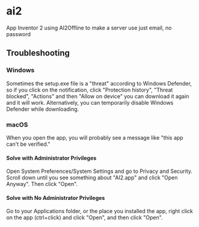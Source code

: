 # ai2
App Inventor 2 using AI2Offline to make a server use just email, no password
## Troubleshooting
### Windows
Sometimes the setup.exe file is a "threat" according to Windows Defender, so if you click on the notification, click "Protection history", "Threat blocked", "Actions" and then "Allow on device" you can download it again and it will work. Alternatively, you can temporarily disable Windows Defender while downloading.
### macOS
When you open the app, you will probably see a message like "this app can't be verified."
#### Solve with Administrator Privileges
Open System Preferences/System Settings and go to Privacy and Security. Scroll down until you see something about "AI2.app" and click "Open Anyway". Then click "Open".
#### Solve with No Administrator Privileges
Go to your Applications folder, or the place you installed the app, right click on the app (ctrl+click) and click "Open", and then click "Open".
